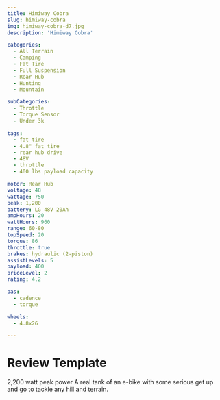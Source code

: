 ```yaml
---
title: Himiway Cobra
slug: himiway-cobra
img: himiway-cobra-d7.jpg
description: 'Himiway Cobra'

categories:
  - All Terrain
  - Camping
  - Fat Tire
  - Full Suspension
  - Rear Hub
  - Hunting
  - Mountain

subCategories:
  - Throttle
  - Torque Sensor
  - Under 3k

tags:
  - fat tire
  - 4.8" fat tire
  - rear hub drive
  - 48V
  - throttle
  - 400 lbs payload capacity

motor: Rear Hub
voltage: 48
wattage: 750
peak: 1,200
battery: LG 48V 20Ah
ampHours: 20
wattHours: 960
range: 60-80
topSpeed: 20
torque: 86
throttle: true
brakes: hydraulic (2-piston)
assistLevels: 5
payload: 400
priceLevel: 2
rating: 4.2

pas:
  - cadence
  - torque

wheels:
  - 4.8x26

---
```


# Review Template

2,200 watt peak power
A real tank of an e-bike with some serious get up and go to tackle any hill and terrain.

